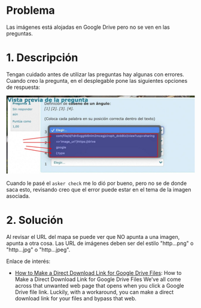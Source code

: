 
# Problema

Las imágenes está alojadas en Google Drive pero no se ven en las preguntas.

# 1. Descripción

Tengan cuidado antes de utilizar las preguntas hay algunas con errores. Cuando creo la pregunta, en el desplegable pone las siguientes opciones de respuesta:

![](images/pregunta.jpg)

Cuando le pasé el `asker check` me lo dió por bueno, pero no se de donde saca esto,
revisando creo que el error puede estar en el tema de la imagen asociada.

# 2. Solución

Al revisar el URL del mapa se puede ver que NO apunta a una imagen, apunta a otra cosa. Las URL de imágenes deben ser del estilo "http...png" o "http...jpg" o "http...jpeg".

Enlace de interés:

* [How to Make a Direct Download Link for Google Drive Files](https://www.howtogeek.com/747810/how-to-make-a-direct-download-link-for-google-drive-files/): How to Make a Direct Download Link for Google Drive Files
We’ve all come across that unwanted web page that opens when you click a Google Drive file link. Luckily, with a workaround, you can make a direct download link for your files and bypass that web.
